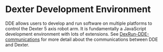 # Dexter Development Environment

DDE allows users to develop and run software on multiple platforms to control the Dexter 5 axis robot arm. 
It is fundamentally a JavaScript development environment with lots of extensions. See [DexRun-DDE-communications](DexRun-DDE-communications) for more detail about the communications between DDE and Dexter.